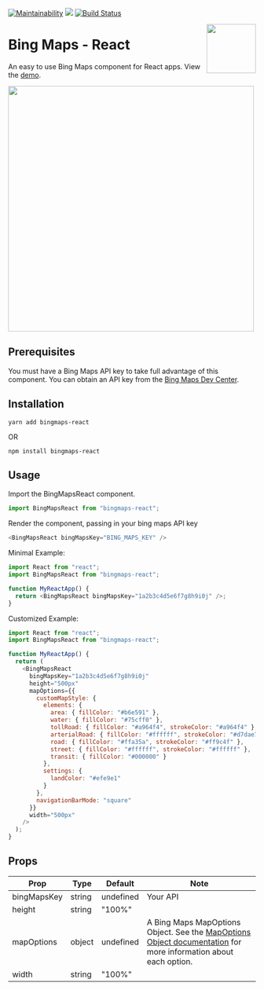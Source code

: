 [![Maintainability](https://api.codeclimate.com/v1/badges/b81f96d501e3f41bf2cc/maintainability)](https://codeclimate.com/github/milespratt/bingmaps-react/maintainability) <a href="https://codeclimate.com/github/milespratt/bingmaps-react/test_coverage"><img src="https://api.codeclimate.com/v1/badges/b81f96d501e3f41bf2cc/test_coverage" /></a> [![Build Status](https://travis-ci.com/milespratt/bingmaps-react.svg?branch=master)](https://travis-ci.com/milespratt/bingmaps-react)

<img align="right" width="100" height="100" src="https://github.com/milespratt/bingmaps-react/blob/master/src/assets/logo.png?raw=true">

# Bing Maps - React

An easy to use Bing Maps component for React apps. View the [demo](https://bingmaps-react.netlify.com).

<!-- <p align="center"> -->
  <img align="center" width="500" height="500" src="https://github.com/milespratt/bingmaps-react/blob/master/src/assets/screenshot.png?raw=true">
<!-- </p> -->

## Prerequisites

You must have a Bing Maps API key to take full advantage of this component. You can obtain an API key from the [Bing Maps Dev Center](https://www.bingmapsportal.com).

## Installation

`yarn add bingmaps-react`

OR

`npm install bingmaps-react`

## Usage

Import the BingMapsReact component.

```javascript
import BingMapsReact from "bingmaps-react";
```

Render the component, passing in your bing maps API key

```javascript
<BingMapsReact bingMapsKey="BING_MAPS_KEY" />
```

Minimal Example:

```javascript
import React from "react";
import BingMapsReact from "bingmaps-react";

function MyReactApp() {
  return <BingMapsReact bingMapsKey="1a2b3c4d5e6f7g8h9i0j" />;
}
```

Customized Example:

```javascript
import React from "react";
import BingMapsReact from "bingmaps-react";

function MyReactApp() {
  return (
    <BingMapsReact
      bingMapsKey="1a2b3c4d5e6f7g8h9i0j"
      height="500px"
      mapOptions={{
        customMapStyle: {
          elements: {
            area: { fillColor: "#b6e591" },
            water: { fillColor: "#75cff0" },
            tollRoad: { fillColor: "#a964f4", strokeColor: "#a964f4" },
            arterialRoad: { fillColor: "#ffffff", strokeColor: "#d7dae7" },
            road: { fillColor: "#ffa35a", strokeColor: "#ff9c4f" },
            street: { fillColor: "#ffffff", strokeColor: "#ffffff" },
            transit: { fillColor: "#000000" }
          },
          settings: {
            landColor: "#efe9e1"
          }
        },
        navigationBarMode: "square"
      }}
      width="500px"
    />
  );
}
```

## Props

| Prop        | Type   | Default   | Note                                                                                                                                                                                                         |
| ----------- | ------ | --------- | ------------------------------------------------------------------------------------------------------------------------------------------------------------------------------------------------------------ |
| bingMapsKey | string | undefined | Your API                                                                                                                                                                                                     |
| height      | string | "100%"    |                                                                                                                                                                                                              |
| mapOptions  | object | undefined | A Bing Maps MapOptions Object. See the [MapOptions Object documentation](https://docs.microsoft.com/en-us/bingmaps/v8-web-control/map-control-api/mapoptions-object) for more information about each option. |
| width       | string | "100%"    |
